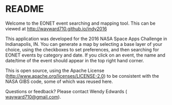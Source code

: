 # README

Welcome to the EONET event searching and mapping tool.
This can be viewed at http://wayward710.github.io/indy2016


This application was developed for the 2016 NASA Space Apps Challenge in Indianapolis, IN.
You can generate a map by selecting a base layer of your choice, using the checkboxes to
set preferences, and then searching for EONET events by category and date. If you click on an
event, the name and date/time of the event should appear in the top right hand corner.

This is open source, using the Apache License (http://www.apache.org/licenses/LICENSE-2.0)
to be consistent with the NASA GIBS code, some of which was reused here.

Questions or feedback? Please contact Wendy Edwards ( wayward710@gmail.com).

